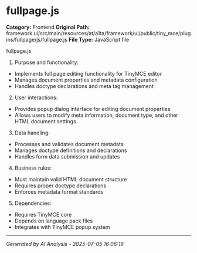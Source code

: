 # fullpage.js

**Category:** Frontend
**Original Path:** framework.ui/src/main/resources/at/a1ta/framework/ui/public/tiny_mce/plugins/fullpage/js/fullpage.js
**File Type:** JavaScript file

fullpage.js
1. Purpose and functionality:
- Implements full page editing functionality for TinyMCE editor
- Manages document properties and metadata configuration
- Handles doctype declarations and meta tag management

2. User interactions:
- Provides popup dialog interface for editing document properties
- Allows users to modify meta information, document type, and other HTML document settings

3. Data handling:
- Processes and validates document metadata
- Manages doctype definitions and declarations
- Handles form data submission and updates

4. Business rules:
- Must maintain valid HTML document structure
- Requires proper doctype declarations
- Enforces metadata format standards

5. Dependencies:
- Requires TinyMCE core
- Depends on language pack files
- Integrates with TinyMCE popup system

---
*Generated by AI Analysis - 2025-07-05 16:06:19*
